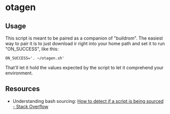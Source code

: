 otagen
======

Usage
-----

This script is meant to be paired as a companion of "buildrom". The easiest way to pair it is to just download ir right into your home path and set it to run "ON_SUCCESS", like this:

	ON_SUCCESS='. ~/otagen.sh'

That'll let it hold the values expected by the script to let it comprehend your environment.

Resources
---------

- Understanding bash sourcing: [How to detect if a script is being sourced - Stack Overflow](https://stackoverflow.com/questions/2683279/how-to-detect-if-a-script-is-being-sourced)
